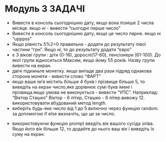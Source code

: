# Модуль 3 ЗАДАЧІ

- Вивести в консоль сьогоднішню дату, якщо вона пізніше 2 числа місяця. якщо ні - вивести “сьогодні перше число”
- Вивести в консоль сьогоднішню дату, якщо це число парне. якщо ні “upppss”
- Якщо рівність 5%2=0 правильна -  додати до результату лівої частини  “грн”. Якщо ні, то до результату додати “євро”
- є 3 вікові групи : діти (0-16), дорослі(17-60), пенсіонери (61-100). До якої групи відноситься Максим, якщо йому 55 років. Назву групи вивести на екран.
- двічі підкиньте монетку. якщо випаде два рази підряд однакова сторона монети - вивести слово “ФАРТ”
- якщо ваше ім’я містить більше 4 букв і прізвище більше 5, то виведіть на екран число,яке дорівнює сумі букв імені і прізвища.якщо умова не виконується - вивести “УПС”. Наприклад: “Віктор Сташко” Віктор - 6 літер, Сташко - 6 літер.вивожу 12. використовувати вбудований метод length.
- виберіть будь-яке число від 1 до 5 включно через функцію random. за допомогою if else визначіть, що це за число.
* використовуючи функцію prompt введіть вік вашого сусіда зліва. Якщо його вік більше 12, то додайте до нього ваш вік і виведіть їх суму на екран.
